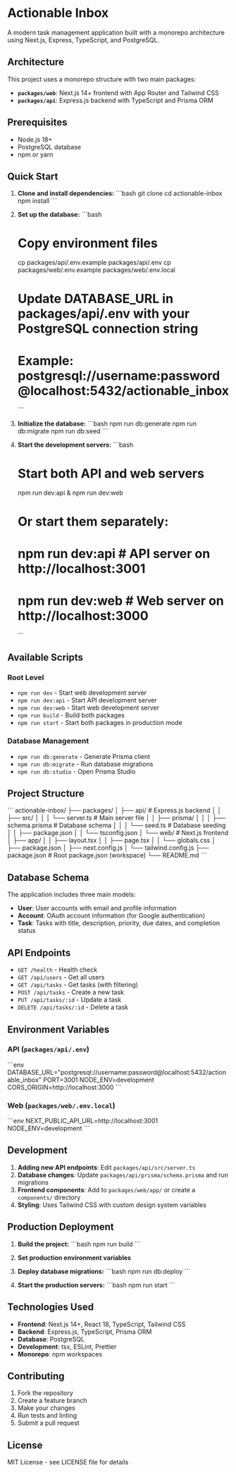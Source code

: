 # Actionable Inbox

A modern task management application built with a monorepo architecture using Next.js, Express, TypeScript, and PostgreSQL.

## Architecture

This project uses a monorepo structure with two main packages:

- **`packages/web`**: Next.js 14+ frontend with App Router and Tailwind CSS
- **`packages/api`**: Express.js backend with TypeScript and Prisma ORM

## Prerequisites

- Node.js 18+
- PostgreSQL database
- npm or yarn

## Quick Start

1. **Clone and install dependencies:**
   \`\`\`bash
   git clone <repository-url>
   cd actionable-inbox
   npm install
   \`\`\`

2. **Set up the database:**
   \`\`\`bash
   # Copy environment files
   cp packages/api/.env.example packages/api/.env
   cp packages/web/.env.example packages/web/.env.local
   
   # Update DATABASE_URL in packages/api/.env with your PostgreSQL connection string
   # Example: postgresql://username:password@localhost:5432/actionable_inbox
   \`\`\`

3. **Initialize the database:**
   \`\`\`bash
   npm run db:generate
   npm run db:migrate
   npm run db:seed
   \`\`\`

4. **Start the development servers:**
   \`\`\`bash
   # Start both API and web servers
   npm run dev:api &
   npm run dev:web
   
   # Or start them separately:
   # npm run dev:api    # API server on http://localhost:3001
   # npm run dev:web    # Web server on http://localhost:3000
   \`\`\`

## Available Scripts

### Root Level
- `npm run dev` - Start web development server
- `npm run dev:api` - Start API development server
- `npm run dev:web` - Start web development server
- `npm run build` - Build both packages
- `npm run start` - Start both packages in production mode

### Database Management
- `npm run db:generate` - Generate Prisma client
- `npm run db:migrate` - Run database migrations
- `npm run db:studio` - Open Prisma Studio

## Project Structure

\`\`\`
actionable-inbox/
├── packages/
│   ├── api/                 # Express.js backend
│   │   ├── src/
│   │   │   └── server.ts    # Main server file
│   │   ├── prisma/
│   │   │   ├── schema.prisma # Database schema
│   │   │   └── seed.ts      # Database seeding
│   │   ├── package.json
│   │   └── tsconfig.json
│   └── web/                 # Next.js frontend
│       ├── app/
│       │   ├── layout.tsx
│       │   ├── page.tsx
│       │   └── globals.css
│       ├── package.json
│       ├── next.config.js
│       └── tailwind.config.js
├── package.json             # Root package.json (workspace)
└── README.md
\`\`\`

## Database Schema

The application includes three main models:

- **User**: User accounts with email and profile information
- **Account**: OAuth account information (for Google authentication)
- **Task**: Tasks with title, description, priority, due dates, and completion status

## API Endpoints

- `GET /health` - Health check
- `GET /api/users` - Get all users
- `GET /api/tasks` - Get tasks (with filtering)
- `POST /api/tasks` - Create a new task
- `PUT /api/tasks/:id` - Update a task
- `DELETE /api/tasks/:id` - Delete a task

## Environment Variables

### API (`packages/api/.env`)
\`\`\`env
DATABASE_URL="postgresql://username:password@localhost:5432/actionable_inbox"
PORT=3001
NODE_ENV=development
CORS_ORIGIN=http://localhost:3000
\`\`\`

### Web (`packages/web/.env.local`)
\`\`\`env
NEXT_PUBLIC_API_URL=http://localhost:3001
NODE_ENV=development
\`\`\`

## Development

1. **Adding new API endpoints**: Edit `packages/api/src/server.ts`
2. **Database changes**: Update `packages/api/prisma/schema.prisma` and run migrations
3. **Frontend components**: Add to `packages/web/app/` or create a `components/` directory
4. **Styling**: Uses Tailwind CSS with custom design system variables

## Production Deployment

1. **Build the project:**
   \`\`\`bash
   npm run build
   \`\`\`

2. **Set production environment variables**

3. **Deploy database migrations:**
   \`\`\`bash
   npm run db:deploy
   \`\`\`

4. **Start the production servers:**
   \`\`\`bash
   npm run start
   \`\`\`

## Technologies Used

- **Frontend**: Next.js 14+, React 18, TypeScript, Tailwind CSS
- **Backend**: Express.js, TypeScript, Prisma ORM
- **Database**: PostgreSQL
- **Development**: tsx, ESLint, Prettier
- **Monorepo**: npm workspaces

## Contributing

1. Fork the repository
2. Create a feature branch
3. Make your changes
4. Run tests and linting
5. Submit a pull request

## License

MIT License - see LICENSE file for details
